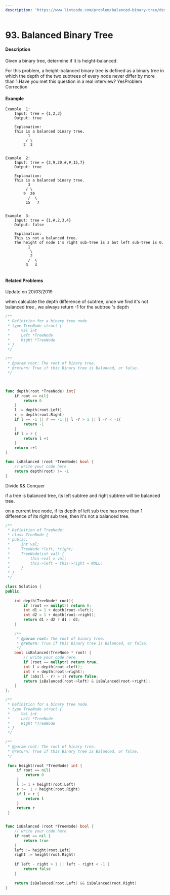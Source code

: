 ```yaml
---
description: 'https://www.lintcode.com/problem/balanced-binary-tree/description'
---
```


# 93. Balanced Binary Tree

#### Description

Given a binary tree, determine if it is height-balanced.

For this problem, a height-balanced binary tree is defined as a binary tree in which the depth of the two subtrees of every node never differ by more than 1.Have you met this question in a real interview?  YesProblem Correction

#### Example

```text
Example  1:
	Input: tree = {1,2,3}
	Output: true
	
	Explanation:
	This is a balanced binary tree.
		  1  
		 / \                
		2  3

	
Example  2:
	Input: tree = {3,9,20,#,#,15,7}
	Output: true
	
	Explanation:
	This is a balanced binary tree.
		  3  
		 / \                
		9  20                
		  /  \                
		 15   7 

	
Example  3:
	Input: tree = {1,#,2,3,4}
	Output: false
	
	Explanation:
	This is not a balanced tree. 
	The height of node 1's right sub-tree is 2 but left sub-tree is 0.
		  1  
		   \                
		   2                
		  /  \                
		 3   4
	
```

#### Related Problems

Update on 20/03/2019

when calculate the depth difference of subtree, once we find it's not balanced tree , we always return -1 for the subtree 's depth



```go
/**
 * Definition for a binary tree node.
 * type TreeNode struct {
 *     Val int
 *     Left *TreeNode
 *     Right *TreeNode
 * }
 */

/**
 * @param root: The root of binary tree.
 * @return: True if this Binary tree is Balanced, or false.
 */
 


func depth(root *TreeNode) int{
    if root == nil{
        return 0
    }
    l := depth(root.Left)
    r := depth(root.Right)
    if l == -1 || r == -1 || l -r > 1 || l -r < -1{
        return -1
    }
    if l > r {
        return l +1 
    }
    return r+1 
} 

func isBalanced (root *TreeNode) bool {
    // write your code here
    return depth(root) != -1
}

```



Divide && Conquer

if a tree is balanced tree, its left subtree and right subtree will be balanced tree.

on a current tree node, if its depth of left sub tree has more than 1 difference of its right sub tree, then it's not a balanced tree.



```cpp
/**
 * Definition of TreeNode:
 * class TreeNode {
 * public:
 *     int val;
 *     TreeNode *left, *right;
 *     TreeNode(int val) {
 *         this->val = val;
 *         this->left = this->right = NULL;
 *     }
 * }
 */

class Solution {
public:
    
    int depth(TreeNode* root){
        if (root == nullptr) return 0;
        int d1 = 1 + depth(root->left);
        int d2 = 1 + depth(root->right);
        return d1 > d2 ? d1 : d2;
    }
    
    /**
     * @param root: The root of binary tree.
     * @return: True if this Binary tree is Balanced, or false.
     */
    bool isBalanced(TreeNode * root) {
        // write your code here
        if (root == nullptr) return true;
        int l = depth(root->left);
        int r = depth(root->right);
        if (abs(l - r) > 1) return false;
        return isBalanced(root->left) & isBalanced(root->right);
    }
};
```

```go
/**
 * Definition for a binary tree node.
 * type TreeNode struct {
 *     Val int
 *     Left *TreeNode
 *     Right *TreeNode
 * }
 */

/**
 * @param root: The root of binary tree.
 * @return: True if this Binary tree is Balanced, or false.
 */
 
 func height(root *TreeNode) int {
     if root == nil{
         return 0
     }
     l := 1 + height(root.Left)
     r :=  1 + height(root.Right)
     if l > r {
         return l
     }
     return r
 }


func isBalanced (root *TreeNode) bool {
    // write your code here
    if root == nil {
        return true
    }
    left := height(root.Left)
    right := height(root.Right)
    
    if left - right > 1 || left - right < -1 {
        return false
    }
    
    return isBalanced(root.Left) && isBalanced(root.Right)
}

```

